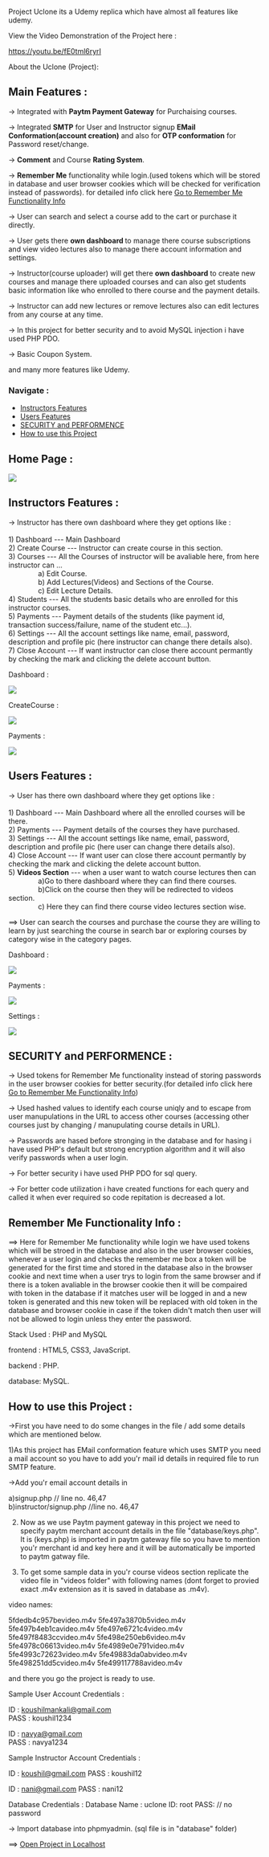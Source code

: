 Project Uclone its a Udemy replica which have almost all features like udemy.

View the Video Demonstration of the Project here : 

 https://youtu.be/fE0tml6ryrI

About the Uclone (Project):

<h2>Main Features :</h2> 

-> Integrated with <strong>Paytm Payment Gateway</strong> for Purchaising courses.

-> Integrated <strong>SMTP</strong> for User and Instructor signup <strong>EMail Conformation(account creation)</strong> and also for <strong>OTP conformation</strong> for Password reset/change.

-> <strong>Comment</strong> and Course <strong>Rating System</strong>.

-> <strong>Remember Me</strong> functionality while login.(used tokens which will be stored in database and user browser cookies which will be checked for verification instead of passwords). for detailed info click here <a href='#remember_me'>Go to Remember Me Functionality Info</a>

-> User can search and select a course add to the cart or purchase it directly.

-> User gets there <strong>own dashboard </strong>to manage there course subscriptions and view video lectures also to manage there account information and settings.

-> Instructor(course uploader) will get there <strong>own dashboard</strong> to create new courses and manage there uploaded courses and can also get students basic information like who enrolled to there course and the payment details.

-> Instructor can add new lectures or remove lectures also can edit lectures from any course at any time.

-> In this project for better security and to avoid MySQL injection i have used PHP PDO.

-> Basic Coupon System.

and many more features like Udemy.

<h3>Navigate :</h3> 
<ul>
	<li><a href="#instructors_features">Instructors Features</a></li>
	<li><a href="#user_features">Users Features</a></li>
	<li><a href="#security_performance">SECURITY and PERFORMENCE</a></li>
	<li><a href="#how_to_use">How to use this Project</a></li>
</ul>

<h2>Home Page :</h2>

<img src="images/git/one.png">

<div id="instructors_features"></div>
<h2>Instructors Features :</h2>

-> Instructor has there own dashboard where they get options like :<br /> <br />
	1) Dashboard       ---  Main Dashboard<br />
	2) Create Course   ---  Instructor can create course in this section.<br />
	3) Courses		   ---	All the Courses of instructor will be avaliable here, from here instructor can ...<br />
	&nbsp;	&nbsp;&nbsp;&nbsp;&nbsp;&nbsp;&nbsp;&nbsp;&nbsp;	&nbsp;	&nbsp;	a) Edit Course.<br />
	&nbsp;	&nbsp;&nbsp;&nbsp;&nbsp;&nbsp;&nbsp;&nbsp;&nbsp;	&nbsp;	&nbsp;	b) Add Lectures(Videos) and Sections of the Course.<br />
	&nbsp;	&nbsp;&nbsp;&nbsp;&nbsp;&nbsp;&nbsp;&nbsp;&nbsp;	&nbsp;	&nbsp;	c) Edit Lecture Details.<br />
	4) Students        ---  All the students basic details who are enrolled for this instructor courses.<br />
	5) Payments		   ---  Payment details of the students (like payment id, transaction success/failure, name of the student etc...).<br />
	6) Settings		   ---  All the account settings like name, email, password, description and profile pic (here instructor can change there details also).<br />
	7) Close Account   ---  If want instructor can close there account permantly by checking the mark and clicking the delete account button.<br />
	
Dashboard :

<img src="images/git/three.png">

CreateCourse :

<img src="images/git/four.png">

Payments :

<img src="images/git/six.png">

<div id="user_features"></div>
<h2>Users Features :</h2>
	
-> User has there own dashboard where they get options like :<br /> <br />
	1) Dashboard       ---  Main Dashboard where all the enrolled courses will be there.<br />
	2) Payments		   ---  Payment details of the courses they have purchased.<br />
	3) Settings		   ---  All the account settings like name, email, password, description and profile pic (here user can change there details also).<br />
	4) Close Account   ---  If want user can close there account permantly by checking the mark and clicking the delete account button.<br />
	5) <strong>Videos Section</strong> --- when a user want to watch course lectures then can <br />
	&nbsp;	&nbsp;&nbsp;&nbsp;&nbsp;&nbsp;&nbsp;&nbsp;&nbsp;	&nbsp;	&nbsp;	a)Go to there dashboard where they can find there courses.<br />
	&nbsp;	&nbsp;&nbsp;&nbsp;&nbsp;&nbsp;&nbsp;&nbsp;&nbsp;	&nbsp;	&nbsp;	b)Click on the course then they will be redirected to videos section.<br />
	&nbsp;	&nbsp;&nbsp;&nbsp;&nbsp;&nbsp;&nbsp;&nbsp;&nbsp;	&nbsp;	&nbsp;	c) Here they can find there course video lectures section wise.<br />
	
==> User can search the courses and purchase the course they are willing to learn by just searching the course in search bar or exploring courses by category wise in the category pages.

Dashboard :

<img src="images/git/seven.png">

Payments :

<img src="images/git/eight.png">

Settings :

<img src="images/git/nine.png">

<div i<div id="security_performance"></div>
<h2>SECURITY and PERFORMENCE :</h2> 

-> Used tokens for Remember Me functionality instead of storing passwords in the user browser cookies for better security.(for detailed info click here <a href='#remember_me'>Go to Remember Me Functionality Info</a>)

-> Used hashed values to identify each course uniqly and to escape from user manupulations in the URL to access other courses (accessing other courses just by changing / manupulating course details in URL).

-> Passwords are hased before stronging in the database and for hasing i have used PHP's default but strong encryption algorithm and it will also verify passwords when a user login. 

-> For better security i have used PHP PDO for sql query.

-> For better code utilization i have created functions for each query and called it when ever required so code repitation is decreased a lot.



<div id="remember_me"><h2>Remember Me Functionality Info :</h2></div>

==> Here for Remember Me functionality while login we have used tokens which will be stroed in the database and also in the user browser cookies, whenever a user login and checks the remember me box a token will be generated for the first time and stored in the database also in the browser cookie and next time when a user trys to login from the same browser and if there is a token avaliable in the browser cookie then it will be compaired with token in the database if it matches user will be logged in and a new token is generated and this new token will be replaced with old token in the database and browser cookie in case if the token didn't match then user will not be allowed to login unless they enter the password.
	

Stack Used : PHP and MySQL 

frontend : HTML5, CSS3, JavaScript.

backend : PHP.

database: MySQL.

<div id="how_to_use"></div>
<h2>How to use this Project :</h2>

->First you have need to do some changes in the file / add some details which are mentioned below.<br />

1)As this project has EMail conformation feature which uses SMTP you need a mail account so you have to add you'r mail id details in required file to run SMTP feature.

->Add you'r email account details in 

a)signup.php  // line no. 46,47 <br />
b)instructor/signup.php  //line no. 46,47 <br />

2) Now as we use Paytm payment gateway in this project we need to specify paytm merchant account details in the file "database/keys.php".<br />
It is (keys.php) is imported in paytm gateway file so you have to mention you'r merchant id and key here and it will be automatically be imported to paytm gatway file.<br />

3) To get some sample data in you'r course videos section replicate the video file in "videos folder" with following names (dont forget to provied exact .m4v extension as it is saved in database as .m4v).

video names:

5fdedb4c957bevideo.m4v
5fe497a3870b5video.m4v
5fe497b4eb1cavideo.m4v
5fe497e6721c4video.m4v
5fe497f8483ccvideo.m4v
5fe498e250eb6video.m4v
5fe4978c06613video.m4v
5fe4989e0e791video.m4v
5fe4993c72623video.m4v
5fe49883da0abvideo.m4v
5fe498251dd5cvideo.m4v
5fe499117788avideo.m4v

and there you go the project is ready to use.

Sample User Account Credentials : 

ID   : koushilmankali@gmail.com    
PASS : koushil1234

ID   : navya@gmail.com    
PASS : navya1234

Sample Instructor Account Credentials : 

ID   : koushil@gmail.com
PASS : koushil12

ID   : nani@gmail.com
PASS : nani12

Database Credentials :
Database Name : uclone
ID: root
PASS: // no password

-> Import database into phpmyadmin. (sql file is in "database" folder)

==> <a href='http://localhost/uclone/'>Open Project in Localhost</a>

